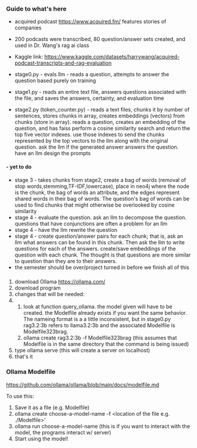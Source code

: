 ### Guide to what's here
- acquired podcast https://www.acquired.fm/ features stories of companies
- 200 podcasts were transcribed, 80 question/answer sets created, and used in Dr. Wang's rag ai class
- Kaggle link: https://www.kaggle.com/datasets/harrywang/acquired-podcast-transcripts-and-rag-evaluation

- stage0.py - evals llm - reads a question, attempts to answer the question based purely on training
- stage1.py - reads an entire text file, answers questions associated with the file, and saves the answers, certainty, and evaluation time
- stage2.py (token_counter.py) - reads a text files, chunks it by number of sentences, stores chunks in array, creates embeddings (vectors) from chunks (store in array). reads a question, creates an embedding of the question, and has faiss perform a cosine similarity search and return the top five vector indexes. use those indexes to send the chunks represented by the top vectors to the llm along with the original question. ask the llm if the generated answer answers the question. have an llm design the prompts
#### -  yet to do
-  stage 3 - takes chunks from stage2, create a bag of words (removal of stop words,stemming,TF-IDF,lowercase), place in neo4j where the node is the chunk, the bag of words an attribute, and the edges represent shared words in their bag of words. The question's bag of words can be used to find chunks that might otherwise be overlooked by cosine similarity
-  stage 4 - evaluate the question. ask an llm to decompose the question. questions that have conjunctions are often a problem for an llm
-  stage 4 - have the llm rewrite the question
-  stage 4 - create question/answer pairs for each chunk; that is, ask an llm what answers can be found in this chunk. Then ask the llm to write questions for each of the answers. create/save embeddings of the question with each chunk. The thought is that questions are more similar to question than they are to their answers.
-  the semester should be over/project turned in before we finish all of this

### 
1. download Ollama https://ollama.com/
2. download program
3. changes that will be needed:
4. 1. look at function query_ollama. the model given will have to be created. the Modelfile already exists if you want the same behavior. The nameing format is a a little inconsistent, but in stage0.py rag3.2:3b refers to llama3.2:3b and the associated Modelfile is Modelfile323brag.
   2. ollama create rag3.2:3b -f Modelfile323brag    (this assumes that Modelfile is in the same directory that the command is being issued)
5. type  ollama serve          (this will create a server on localhost)
6. that's it
   
### Ollama Modelfile
https://github.com/ollama/ollama/blob/main/docs/modelfile.md

To use this: 
1. Save it as a file (e.g. Modelfile)
2. ollama create choose-a-model-name -f <location of the file e.g. ./Modelfile>'
3. ollama run choose-a-model-name    (this is if you want to interact with the model, the programs interact w/ server)
4. Start using the model!
